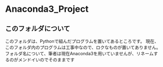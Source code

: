 # Anaconda3_Project

## このフォルダについて
このフォルダは、Pythonで組んだプログラムを置いてあるところです。
現在、このフォルダ内のプログラムは工事中なので、ロクなものが置いてありません。
フォルダ名について、筆者は現在Anaconda3を用いていませんが、リネームするのがメンドイいのでそのままです
